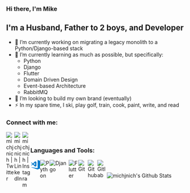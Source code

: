 <!--
**michjnich/michjnich** is a ✨ _special_ ✨ repository because its `README.md` (this file) appears on your GitHub profile.

Here are some ideas to get you started:

- 🔭 I’m currently working on ...
- 🌱 I’m currently learning ...
- 👯 I’m looking to collaborate on ...
- 🤔 I’m looking for help with ...
- 💬 Ask me about ...
- 📫 How to reach me: ...
- 😄 Pronouns: ...
- ⚡ Fun fact: ...
-->
### Hi there, I'm Mike

## I'm a Husband, Father to 2 boys, and Developer
- 🔭 I’m currently working on migrating a legacy monolith to a Python/Django-based stack
- 🌱 I’m currently learning as much as possible, but specifically:
    * Python
    * Django
    * Flutter
    * Domain Driven Design
    * Event-based Architecture
    * RabbitMQ 
- 👯 I’m looking to build my own brand (eventually)
- ⚡ In my spare time, I ski, play golf, train, cook, paint, write, and read 

### Connect with me:

[<img align="left" alt="michjnich | Twitter" width="22px" src="https://cdn.jsdelivr.net/npm/simple-icons@v3/icons/twitter.svg" />][twitter]
[<img align="left" alt="michjnich | LinkedIn" width="22px" src="https://cdn.jsdelivr.net/npm/simple-icons@v3/icons/linkedin.svg" />][linkedin]
[<img align="left" alt="michjnich | Instagram" width="22px" src="https://cdn.jsdelivr.net/npm/simple-icons@v3/icons/instagram.svg" />][instagram]

<br />

### Languages and Tools:

<img align="left" alt="Visual Studio Code" width="26px" src="https://raw.githubusercontent.com/github/explore/80688e429a7d4ef2fca1e82350fe8e3517d3494d/topics/visual-studio-code/visual-studio-code.png" />
<img align="left" alt="Python" width="26px" src="https://user-images.githubusercontent.com/29822151/89098991-811b1600-d3ec-11ea-887d-81f729f0d44d.png" />
<img align="left" alt="Django" width="52px" src="https://user-images.githubusercontent.com/29822151/89098993-81b3ac80-d3ec-11ea-992e-1f676208fd86.png" />
<img align="left" alt="Flutter" width="26px" src="https://user-images.githubusercontent.com/29822151/89098787-e40bad80-d3ea-11ea-8020-78e9cd23957c.png" />
<img align="left" alt="Git" width="26px" src="https://user-images.githubusercontent.com/29822151/89100014-f211fc00-d3f3-11ea-8ac7-a58a49f5cda9.png" />
<img align="left" alt="Github" width="26px" src="https://user-images.githubusercontent.com/29822151/89119556-986f0780-d4af-11ea-9e5f-abe4d0a80be5.png" />
<img align="left" alt="Gitlab" width="26px" src="https://user-images.githubusercontent.com/29822151/89119533-665da580-d4af-11ea-9201-3ce05af505fc.png" />

<br />
<br />

<img align="left" alt="michjnich's Github Stats" src="https://github-readme-stats.vercel.app/api?username=michjnich&show_icons=true&hide_border=true" />

[twitter]: https://twitter.com/michjnich
[instagram]: https://instagram.com/michjnich
[linkedin]: https://linkedin.com/in/michjnich